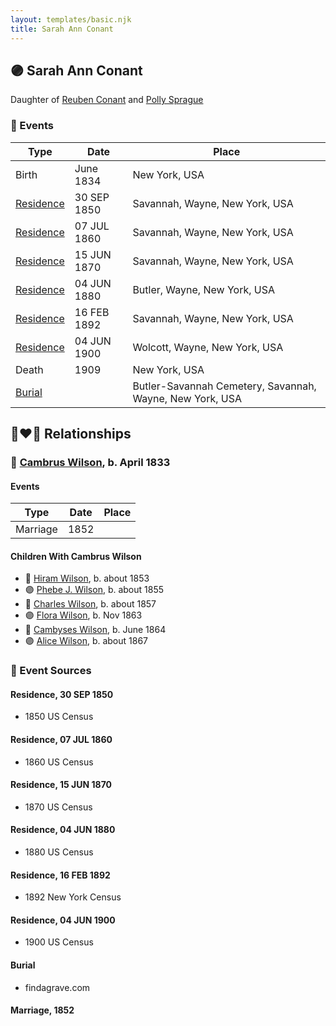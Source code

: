 ```yaml
---
layout: templates/basic.njk
title: Sarah Ann Conant
---
```

## 🟣 Sarah Ann Conant

Daughter of [Reuben Conant](/people/7/72221832) and [Polly Sprague](/people/5/53927626)

### 📆 Events

Type | Date | Place
------ | ------ | ------
Birth | June 1834 | New York, USA
[Residence](#event-b01b0beb-e7da-4e20-b58d-45955c6de85b) | 30 SEP 1850 | Savannah, Wayne, New York, USA
[Residence](#event-6e928a28-f2ca-4998-9ad1-f72dbb0b9ed8) | 07 JUL 1860 | Savannah, Wayne, New York, USA
[Residence](#event-4f1d630d-ae49-42ec-9111-1991c1178063) | 15 JUN 1870 | Savannah, Wayne, New York, USA
[Residence](#event-d1e46f72-308a-4c8e-8172-1a2cb49fc058) | 04 JUN 1880 | Butler, Wayne, New York, USA
[Residence](#event-c9012e04-57b3-4dbd-a948-34daf6cc2301) | 16 FEB 1892 | Savannah, Wayne, New York, USA
[Residence](#event-b44d492e-d6be-4546-882e-2ef001cdb3ce) | 04 JUN 1900 | Wolcott, Wayne, New York, USA
Death | 1909 | New York, USA
[Burial](#event-33e1b32a-b8bf-45e4-9498-29cc2cb47ab8) |  | Butler-Savannah Cemetery, Savannah, Wayne, New York, USA

## 👩‍❤️‍👨 Relationships

### 🔵 [Cambrus Wilson](/people/8/82575654), b. April 1833

#### Events

Type | Date | Place
------ | ------ | ------
Marriage | 1852 |
#### Children With Cambrus Wilson
* 🔵 [Hiram Wilson](/people/5/58050398), b. about 1853
* 🟣 [Phebe J. Wilson](/people/9/96493800), b. about 1855
* 🔵 [Charles Wilson](/people/6/64845280), b. about 1857
* 🟣 [Flora Wilson](/people/2/2426620), b. Nov 1863
* 🔵 [Cambyses Wilson](/people/3/335666), b. June 1864
* 🟣 [Alice Wilson](/people/4/41702), b. about 1867
### 📰 Event Sources

#### <a id="event-b01b0beb-e7da-4e20-b58d-45955c6de85b"></a> Residence, 30 SEP 1850
* 1850 US Census

#### <a id="event-6e928a28-f2ca-4998-9ad1-f72dbb0b9ed8"></a> Residence, 07 JUL 1860
* 1860 US Census

#### <a id="event-4f1d630d-ae49-42ec-9111-1991c1178063"></a> Residence, 15 JUN 1870
* 1870 US Census

#### <a id="event-d1e46f72-308a-4c8e-8172-1a2cb49fc058"></a> Residence, 04 JUN 1880
* 1880 US Census

#### <a id="event-c9012e04-57b3-4dbd-a948-34daf6cc2301"></a> Residence, 16 FEB 1892
* 1892 New York Census

#### <a id="event-b44d492e-d6be-4546-882e-2ef001cdb3ce"></a> Residence, 04 JUN 1900
* 1900 US Census

#### <a id="event-33e1b32a-b8bf-45e4-9498-29cc2cb47ab8"></a> Burial
* findagrave.com

#### <a id="event-81cc873a-8c5d-43ff-873c-8397930a726d"></a> Marriage, 1852
